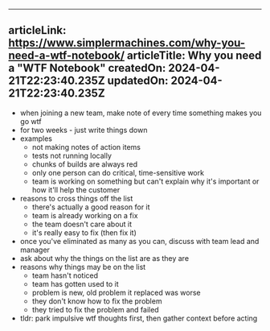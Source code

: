 -----------------------
articleLink: https://www.simplermachines.com/why-you-need-a-wtf-notebook/
articleTitle: Why you need a &quot;WTF Notebook&quot;
createdOn: 2024-04-21T22:23:40.235Z
updatedOn: 2024-04-21T22:23:40.235Z
-----------------------

- when joining a new team, make note of every time something makes you go wtf
- for two weeks - just write things down
- examples
  - not making notes of action items
  - tests not running locally
  - chunks of builds are always red
  - only one person can do critical, time-sensitive work
  - team is working on something but can't explain why it's important or how it'll help the customer
- reasons to cross things off the list
  - there's actually a good reason for it
  - team is already working on a fix
  - the team doesn't care about it
  - it's really easy to fix (then fix it)
- once you've eliminated as many as you can, discuss with team lead and manager
- ask about why the things on the list are as they are
- reasons why things may be on the list
  - team hasn't noticed
  - team has gotten used to it
  - problem is new, old problem it replaced was worse
  - they don't know how to fix the problem
  - they tried to fix the problem and failed
- tldr: park impulsive wtf thoughts first, then gather context before acting